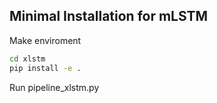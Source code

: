 ## Minimal Installation for mLSTM

Make enviroment
```bash
cd xlstm
pip install -e .
```
Run pipeline_xlstm.py